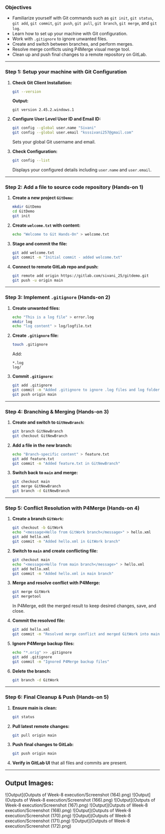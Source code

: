 ### Objectives

* Familiarize yourself with Git commands such as `git init`, `git status`, `git add`, `git commit`, `git push`, `git pull`, `git branch`, `git merge`, and `git log`.
* Learn how to set up your machine with Git configuration.
* Work with `.gitignore` to ignore unwanted files.
* Create and switch between branches, and perform merges.
* Resolve merge conflicts using P4Merge visual merge tool.
* Clean up and push final changes to a remote repository on GitLab.

-----

### Step 1: Setup your machine with Git Configuration
1. **Check Git Client Installation:**
    ```bash
    git --version
    ```
    **Output:**
    ```
    git version 2.45.2.windows.1
    ```

2. **Configure User Level User ID and Email ID:**
    ```bash
    git config --global user.name "Sivani"
    git config --global user.email "ksssivani257@gmail.com"
    ```
    Sets your global Git username and email.

3. **Check Configuration:**
    ```bash
    git config --list
    ```
    Displays your configured details including `user.name` and `user.email`.

-----

### Step 2: Add a file to source code repository (Hands-on 1)
1. **Create a new project `GitDemo`:**
    ```bash
    mkdir GitDemo
    cd GitDemo
    git init
    ```

2. **Create `welcome.txt` with content:**
    ```bash
    echo "Welcome to Git Hands-On" > welcome.txt
    ```

3. **Stage and commit the file:**
    ```bash
    git add welcome.txt
    git commit -m "Initial commit - added welcome.txt"
    ```

4. **Connect to remote GitLab repo and push:**
    ```bash
    git remote add origin https://gitlab.com/sivani_25/gitdemo.git
    git push -u origin main
    ```

-----

### Step 3: Implement `.gitignore` (Hands-on 2)
1. **Create unwanted files:**
    ```bash
    echo "This is a log file" > error.log
    mkdir log
    echo "log content" > log/logfile.txt
    ```

2. **Create `.gitignore` file:**
    ```bash
    touch .gitignore
    ```
    Add:
    ```
    *.log
    log/
    ```

3. **Commit `.gitignore`:**
    ```bash
    git add .gitignore
    git commit -m "Added .gitignore to ignore .log files and log folder"
    git push origin main
    ```

-----

### Step 4: Branching & Merging (Hands-on 3)
1. **Create and switch to `GitNewBranch`:**
    ```bash
    git branch GitNewBranch
    git checkout GitNewBranch
    ```

2. **Add a file in the new branch:**
    ```bash
    echo "Branch-specific content" > feature.txt
    git add feature.txt
    git commit -m "Added feature.txt in GitNewBranch"
    ```

3. **Switch back to `main` and merge:**
    ```bash
    git checkout main
    git merge GitNewBranch
    git branch -d GitNewBranch
    ```

-----

### Step 5: Conflict Resolution with P4Merge (Hands-on 4)
1. **Create a branch `GitWork`:**
    ```bash
    git checkout -b GitWork
    echo "<message>Hello from GitWork branch</message>" > hello.xml
    git add hello.xml
    git commit -m "Added hello.xml in GitWork branch"
    ```

2. **Switch to `main` and create conflicting file:**
    ```bash
    git checkout main
    echo "<message>Hello from main branch</message>" > hello.xml
    git add hello.xml
    git commit -m "Added hello.xml in main branch"
    ```

3. **Merge and resolve conflict with P4Merge:**
    ```bash
    git merge GitWork
    git mergetool
    ```
    In P4Merge, edit the merged result to keep desired changes, save, and close.

4. **Commit the resolved file:**
    ```bash
    git add hello.xml
    git commit -m "Resolved merge conflict and merged GitWork into main"
    ```

5. **Ignore P4Merge backup files:**
    ```bash
    echo "*.orig" >> .gitignore
    git add .gitignore
    git commit -m "Ignored P4Merge backup files"
    ```

6. **Delete the branch:**
    ```bash
    git branch -d GitWork
    ```

-----

### Step 6: Final Cleanup & Push (Hands-on 5)
1. **Ensure main is clean:**
    ```bash
    git status
    ```

2. **Pull latest remote changes:**
    ```bash
    git pull origin main
    ```

3. **Push final changes to GitLab:**
    ```bash
    git push origin main
    ```

4. **Verify in GitLab UI** that all files and commits are present.

-----

## Output Images:
![Output](Outputs of Week-8 execution/Screenshot (164).png)
![Output](Outputs of Week-8 execution/Screenshot (166).png)
![Output](Outputs of Week-8 execution/Screenshot (167).png)
![Output](Outputs of Week-8 execution/Screenshot (168).png)
![Output](Outputs of Week-8 execution/Screenshot (170).png)
![Output](Outputs of Week-8 execution/Screenshot (171).png)
![Output](Outputs of Week-8 execution/Screenshot (172).png)